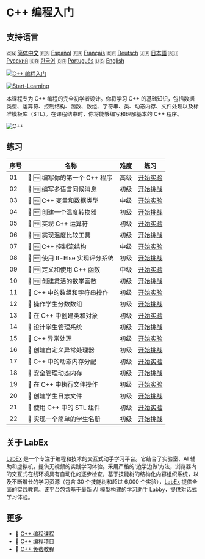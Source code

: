 # C++ 编程入门

## 支持语言

🇨🇳 [简体中文](README_zh.md) 🇪🇸 [Español](README_es.md) 🇫🇷 [Français](README_fr.md) 🇩🇪 [Deutsch](README_de.md) 🇯🇵 [日本語](README_ja.md) 🇷🇺 [Русский](README_ru.md) 🇰🇷 [한국어](README_ko.md) 🇧🇷 [Português](README_pt.md) 🇺🇸 [English](README.md) 

[![C++ 编程入门](https://cover-creator.labex.io/cpp-programming-for-beginners.png?lang=zh)](https://labex.io/zh/courses/cpp-programming-for-beginners)

[![Start-Learning](https://img.shields.io/badge/Start-Learning-whitesmoke?style=for-the-badge)](https://labex.io/zh/courses/cpp-programming-for-beginners)

本课程专为 C++ 编程的完全初学者设计。你将学习 C++ 的基础知识，包括数据类型、运算符、控制结构、函数、数组、字符串、类、动态内存、文件处理以及标准模板库（STL）。在课程结束时，你将能够编写和理解基本的 C++ 程序。

![C++](https://img.shields.io/badge/C++-whitesmoke?style=for-the-badge&logo=c++)


## 练习

|   序号 | 名称                            | 难度   | 练习                                                                                                                                                 |
|--------|---------------------------------|--------|------------------------------------------------------------------------------------------------------------------------------------------------------|
|     01 | 🧩 🆓 编写你的第一个 C++ 程序   | 高级   | <a target='_blank' href='https://labex.io/zh/labs/cpp-write-your-first-c-program-446069?course=cpp-programming-for-beginners'>开始实验</a>           |
|     02 | 🎯 🆓 编写多语言问候消息        | 初级   | <a target='_blank' href='https://labex.io/zh/labs/cpp-craft-multilingual-greeting-messages-446094?course=cpp-programming-for-beginners'>开始挑战</a> |
|     03 | 🧩 🆓 C++ 变量和数据类型        | 中级   | <a target='_blank' href='https://labex.io/zh/labs/cpp-variables-and-data-types-in-c-446078?course=cpp-programming-for-beginners'>开始实验</a>        |
|     04 | 🎯 🆓 创建一个温度转换器        | 初级   | <a target='_blank' href='https://labex.io/zh/labs/c-create-a-temperature-converter-446144?course=cpp-programming-for-beginners'>开始挑战</a>         |
|     05 | 🧩 🆓 实现 C++ 运算符           | 初级   | <a target='_blank' href='https://labex.io/zh/labs/cpp-implement-c-operators-446084?course=cpp-programming-for-beginners'>开始实验</a>                |
|     06 | 🎯 🆓 实现温度比较工具          | 初级   | <a target='_blank' href='https://labex.io/zh/labs/implement-temperature-comparison-utility-446145?course=cpp-programming-for-beginners'>开始挑战</a> |
|     07 | 🧩 🆓 C++ 控制流结构            | 中级   | <a target='_blank' href='https://labex.io/zh/labs/cpp-control-flow-structures-in-c-446083?course=cpp-programming-for-beginners'>开始实验</a>         |
|     08 | 🎯 🆓 使用 If-Else 实现评分系统 | 初级   | <a target='_blank' href='https://labex.io/zh/labs/c-implement-grading-system-with-if-else-446149?course=cpp-programming-for-beginners'>开始挑战</a>  |
|     09 | 🧩 🆓 定义和使用 C++ 函数       | 中级   | <a target='_blank' href='https://labex.io/zh/labs/cpp-define-and-use-functions-in-c-446080?course=cpp-programming-for-beginners'>开始实验</a>        |
|     10 | 🎯 🆓 创建灵活的数学函数        | 初级   | <a target='_blank' href='https://labex.io/zh/labs/c-create-flexible-math-functions-446161?course=cpp-programming-for-beginners'>开始挑战</a>         |
|     11 | 🧩  C++ 中的数组和字符串操作    | 初级   | <a target='_blank' href='https://labex.io/zh/labs/cpp-manipulate-arrays-and-strings-in-c-446085?course=cpp-programming-for-beginners'>开始实验</a>   |
|     12 | 🎯  操作学生分数数组            | 初级   | <a target='_blank' href='https://labex.io/zh/labs/c-manipulate-student-scores-array-446194?course=cpp-programming-for-beginners'>开始挑战</a>        |
|     13 | 🧩  在 C++ 中创建类和对象       | 初级   | <a target='_blank' href='https://labex.io/zh/labs/cpp-create-classes-and-objects-in-c-446079?course=cpp-programming-for-beginners'>开始实验</a>      |
|     14 | 🎯  设计学生管理系统            | 初级   | <a target='_blank' href='https://labex.io/zh/labs/cpp-design-a-student-management-system-446288?course=cpp-programming-for-beginners'>开始挑战</a>   |
|     15 | 🧩  C++ 异常处理                | 初级   | <a target='_blank' href='https://labex.io/zh/labs/cpp-handle-exceptions-in-c-446082?course=cpp-programming-for-beginners'>开始实验</a>               |
|     16 | 🎯  创建自定义异常处理器        | 初级   | <a target='_blank' href='https://labex.io/zh/labs/cpp-create-a-custom-exception-handler-446292?course=cpp-programming-for-beginners'>开始挑战</a>    |
|     17 | 🧩  C++ 中的动态内存分配        | 初级   | <a target='_blank' href='https://labex.io/zh/labs/cpp-dynamic-memory-allocation-in-c-446081?course=cpp-programming-for-beginners'>开始实验</a>       |
|     18 | 🎯  安全管理动态内存            | 初级   | <a target='_blank' href='https://labex.io/zh/labs/cpp-manage-dynamic-memory-safely-446299?course=cpp-programming-for-beginners'>开始挑战</a>         |
|     19 | 🧩  在 C++ 中执行文件操作       | 初级   | <a target='_blank' href='https://labex.io/zh/labs/cpp-perform-file-operations-in-c-446086?course=cpp-programming-for-beginners'>开始实验</a>         |
|     20 | 🎯  创建学生日志文件            | 初级   | <a target='_blank' href='https://labex.io/zh/labs/cpp-create-a-student-log-file-446297?course=cpp-programming-for-beginners'>开始挑战</a>            |
|     21 | 🧩  使用 C++ 中的 STL 组件      | 初级   | <a target='_blank' href='https://labex.io/zh/labs/cpp-use-stl-components-in-c-446087?course=cpp-programming-for-beginners'>开始实验</a>              |
|     22 | 🎯  实现一个简单的学生名册      | 初级   | <a target='_blank' href='https://labex.io/zh/labs/cpp-implement-a-simple-student-roster-446298?course=cpp-programming-for-beginners'>开始挑战</a>    |

## 关于 LabEx

[LabEx](https://labex.io) 是一个专注于编程和技术的交互式动手学习平台。它结合了实验室、AI 辅助和虚拟机，提供无视频的实践学习体验。采用严格的'边学边做'方法，浏览器内的交互式在线环境具有自动化的逐步检查，基于技能树的结构化内容组织系统，以及不断增长的学习资源（包含 30 个技能树和超过 6,000 个实验），[LabEx](https://labex.io) 提供全面的实践教育。该平台包含基于最新 AI 模型构建的学习助手 Labby，提供对话式学习体验。

## 更多

- 🔗 [C++ 编程课程](https://github.com/labex-labs/awesome-programming-courses)
- 🔗 [C++ 编程项目](https://github.com/labex-labs/awesome-programming-projects)
- 🔗 [C++ 免费教程](https://github.com/labex-labs/cpp-free-tutorials)

